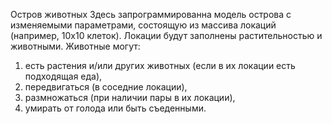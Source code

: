 Остров животных
Здесь запрограммированна модель острова с изменяемыми параметрами, состоящую из массива локаций (например, 10х10 клеток). Локации будут заполнены растительностью и животными. Животные могут:

1. есть растения и/или других животных (если в их локации есть подходящая еда),
2. передвигаться (в соседние локации),
3. размножаться (при наличии пары в их локации),
4. умирать от голода или быть съеденными.
